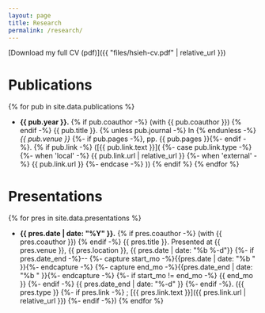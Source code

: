 ```yaml
---
layout: page
title: Research
permalink: /research/
---
```


[Download my full CV (pdf)]({{ "files/hsieh-cv.pdf" | relative_url }})

# Publications
{% for pub in site.data.publications %}
- **{{ pub.year }}.**
  {% if pub.coauthor -%}
    (with {{ pub.coauthor }})
  {% endif -%}
  {{ pub.title }}.
  {% unless pub.journal -%} In {% endunless -%}
  *{{ pub.venue }}*
  {%- if pub.pages -%}, pp. {{ pub.pages }}{%- endif -%}.
  {% if pub.link -%}
    ([{{ pub.link.text }}](
      {%- case pub.link.type -%}
        {%- when 'local' -%}
          {{ pub.link.url | relative_url }}
        {%- when 'external' -%}
          {{ pub.link.url }}
      {%- endcase -%}
    ))
  {% endif %}
{% endfor %}


# Presentations
{% for pres in site.data.presentations %}
- **{{ pres.date | date: "%Y" }}.**
  {% if pres.coauthor -%}
    (with {{ pres.coauthor }})
  {% endif -%}
  {{ pres.title }}.
  Presented at {{ pres.venue }}, {{ pres.location }}, {{ pres.date | date: "%b %-d"}}
  {%- if pres.date_end -%}--
    {%- capture start_mo -%}{{pres.date | date: "%b " }}{%- endcapture -%}
    {%- capture end_mo -%}{{pres.date_end | date: "%b " }}{%- endcapture -%}
    {%- if start_mo != end_mo -%}
      {{ end_mo }}
    {%- endif -%}
    {{ pres.date_end | date: "%-d" }}
  {%- endif -%}.
  ({{ pres.type }}
  {%- if pres.link -%}
    ; [{{ pres.link.text }}]({{ pres.link.url | relative_url }})
  {%- endif -%})
{% endfor %}



<!-- This is the base Jekyll theme. You can find out more info about customizing your Jekyll theme, as well as basic Jekyll usage documentation at [jekyllrb.com](http://jekyllrb.com/)

You can find the source code for the Jekyll new theme at: [github.com/jglovier/jekyll-new](https://github.com/jglovier/jekyll-new)

You can find the source code for Jekyll at [github.com/jekyll/jekyll](https://github.com/jekyll/jekyll)
 -->
